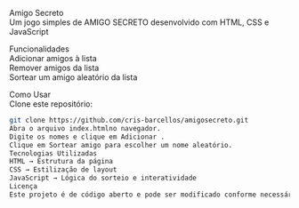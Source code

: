 Amigo Secreto  
Um jogo simples de AMIGO SECRETO desenvolvido com HTML, CSS e JavaScript

Funcionalidades  
Adicionar amigos à lista  
Remover amigos da lista  
Sortear um amigo aleatório da lista  

Como Usar  
Clone este repositório:  
```bash
git clone https://github.com/cris-barcellos/amigosecreto.git
Abra o arquivo index.htmlno navegador.
Digite os nomes e clique em Adicionar .
Clique em Sortear amigo para escolher um nome aleatório.
Tecnologias Utilizadas
HTML → Estrutura da página
CSS → Estilização de layout
JavaScript → Lógica do sorteio e interatividade
Licença
Este projeto é de código aberto e pode ser modificado conforme necessário.